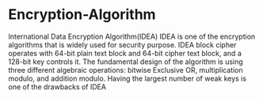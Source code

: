 # Encryption-Algorithm
International Data Encryption Algorithm(IDEA)
IDEA is one of the encryption algorithms that is widely used for security purpose. IDEA block cipher operates with 64-bit plain text block and 64-bit cipher text block, and a 128-bit key controls it. The fundamental design of the algorithm is using three different algebraic operations: bitwise Exclusive OR, multiplication modulo, and addition modulo. Having the largest number of weak keys is one of the drawbacks of IDEA
